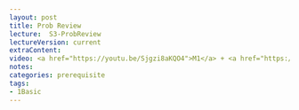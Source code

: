 ```yaml
---
layout: post
title: Prob Review   
lecture:  S3-ProbReview
lectureVersion: current
extraContent:  
video: <a href="https://youtu.be/Sjgzi8aKQO4">M1</a> + <a href="https://youtu.be/Ac6pwhJR-t4">M2</a>
notes: 
categories: prerequisite 
tags:
- 1Basic
---
```

